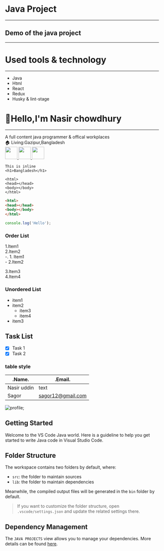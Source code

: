 <!--markdown Tutorial-->

# Java Project

---
## Demo of the java project
<hr>

# Used tools & technology

---

- Java
- Html
- React
- Redux
- Husky & lint-stage
# 👋Hello,I'm Nasir chowdhury

---
A full content java programmer & offical workplaces  
🏠 Living:Gazipur,Bangladesh  
<a href="https://www.facebook.com/login">
<img src="../../../images/icon.png" width="40px" />
</a>
<a href="https://www.linkedin.com/login">
<img src="../../../images/down1.png" width="40px" />
</a>
<a href="https://www.wordpress.com/login">
<img src="../../../images/word1.png" width="40px" clip-path=circle() />
</a>

`This is inline`  
`<h1>Bangladesh</h1>`
```
<html>
<head></head>
<body></body>
</html>

```

```html
<html>
<head></head>
<body></body>
</html>

```
```javascript
console.log('Hello');
```
### Order List

1.Item1  
2.Item2    
        -. 1. Item1  
        - 2.Item2 

3.Item3    
4.Item4  

### Unordered List
- item1
- item2 
  - item3  
  - item4
- item3


## Task List
- [x] Task 1
- [x] Task 2  
### table style
| .Name. | .Email.  |
|-----|-----|
| Nasir uddin | text |
| Sagor | sagor12@gmail.com|

![profile](https://scontent.fdac155-1.fna.fbcdn.net/v/t39.30808-6/239427705_401979038027959_5601039094404509337_n.jpg?stp=dst-jpg_p526x296&_nc_cat=109&ccb=1-7&_nc_sid=be3454&_nc_eui2=AeGRXSZ5r0VEMKEbXNqmrS9ILJ5h5GG1QrEsnmHkYbVCsQoZdqiP7XWo-2ZJRo3b4TAk-Uk3MiR3spvkRD_Z3tRp&_nc_ohc=FbEpcRKzpC8AX8xjTWC&_nc_ht=scontent.fdac155-1.fna&oh=00_AfDCTUypS6YTul8Ntz1IrWIkm_kvwOqlc2L7YwviKxBYjA&oe=64E01AF0);










## Getting Started

Welcome to the VS Code Java world. Here is a guideline to help you get started to write Java code in Visual Studio Code.

## Folder Structure

The workspace contains two folders by default, where:

- `src`: the folder to maintain sources
- `lib`: the folder to maintain dependencies

Meanwhile, the compiled output files will be generated in the `bin` folder by default.

> If you want to customize the folder structure, open `.vscode/settings.json` and update the related settings there.

## Dependency Management

The `JAVA PROJECTS` view allows you to manage your dependencies. More details can be found [here](https://github.com/microsoft/vscode-java-dependency#manage-dependencies).
